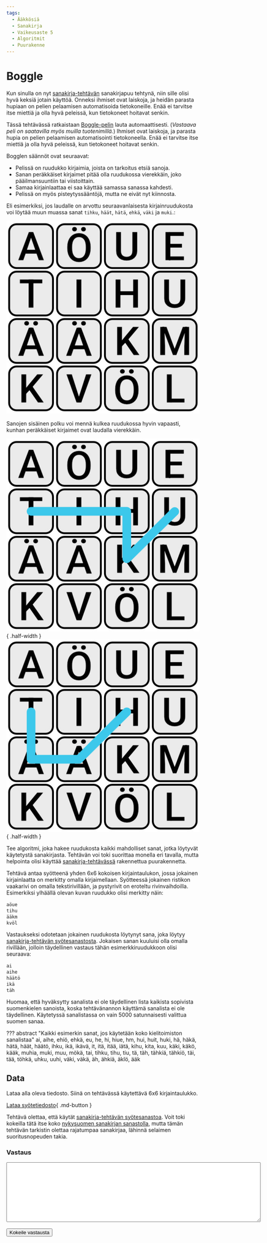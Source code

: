 ```yaml
---
tags:
  - Ääkkösiä
  - Sanakirja
  - Vaikeusaste 5
  - Algoritmit
  - Puurakenne
---
```

# Boggle

Kun sinulla on nyt [sanakirja-tehtävän](sanakirja.md) sanakirjapuu tehtynä, niin sille olisi hyvä keksiä jotain käyttöä. Onneksi ihmiset ovat laiskoja, ja heidän parasta hupiaan on pelien pelaamisen automatisoida tietokoneille. Enää ei tarvitse itse miettiä ja olla hyvä peleissä, kun tietokoneet hoitavat senkin.

Tässä tehtävässä ratkaistaan [Boggle-pelin](https://fi.wikipedia.org/wiki/Boggle) lauta automaattisesti. (*Vastaava peli on saatavilla myös muilla tuotenimillä.*) Ihmiset ovat laiskoja, ja parasta hupia on pelien pelaamisen automatisointi tietokoneella. Enää ei tarvitse itse miettiä ja olla hyvä peleissä, kun tietokoneet hoitavat senkin. 

Bogglen säännöt ovat seuraavat:

 - Pelissä on ruudukko kirjaimia, joista on tarkoitus etsiä sanoja.
 - Sanan peräkkäiset kirjaimet pitää olla ruudukossa vierekkäin, joko pääilmansuuntiin tai viistoittain.
 - Samaa kirjainlaattaa ei saa käyttää samassa sanassa kahdesti.
 - Pelissä on myös pisteytyssääntöjä, mutta ne eivät nyt kiinnosta.

Eli esimerkiksi, jos laudalle on arvottu seuraavanlaisesta kirjainruudukosta voi löytää muun muassa sanat `tihku`, `häät`, `hätä`, `ehkä`, `väki` ja `muki`.:

![](boggle-esimerkki-lauta.jpg)

Sanojen sisäinen polku voi mennä kulkea ruudukossa hyvin vapaasti, kunhan peräkkäiset kirjaimet ovat laudalla vierekkäin.

![](boggle-esimerkki-tihku.jpg){ .half-width }
![](boggle-esimerkki-häät.jpg){ .half-width }

Tee algoritmi, joka hakee ruudukosta kaikki mahdolliset sanat, jotka löytyvät käytetystä sanakirjasta. Tehtävän voi toki suorittaa monella eri tavalla, mutta helpointa olisi käyttää [sanakirja-tehtävässä](./sanakirja.md) rakennettua puurakennetta.

Tehtävä antaa syötteenä yhden 6x6 kokoisen kirjaintaulukon, jossa jokainen kirjainlaatta on merkitty omalla kirjaimellaan. Syötteessä jokainen ristikon vaakarivi on omalla tekstirivillään, ja pystyrivit on eroteltu rivinvaihdoilla. Esimerkiksi ylhäällä olevan kuvan ruudukko olisi merkitty näin:

```
aöue
tihu
ääkm
kvöl
```

Vastaukseksi odotetaan jokainen ruudukosta löytynyt sana, joka löytyy [sanakirja-tehtävän syötesanastosta](../syotteet/sanakirja_input.txt). Jokaisen sanan kuuluisi olla omalla rivillään, jolloin täydellinen vastaus tähän esimerkkiruudukkoon olisi seuraava:

```
ai
aihe
häätö
ikä
täh
```

Huomaa, että hyväksytty sanalista ei ole täydellinen lista kaikista sopivista suomenkielen sanoista, koska tehtävänannon käyttämä sanalista ei ole täydellinen. Käytetyssä sanalistassa on vain 5000 satunnaisesti valittua suomen sanaa.

??? abstract "Kaikki esimerkin sanat, jos käytetään koko kielitoimiston sanalistaa"
    ai, aihe, ehiö, ehkä, eu, he, hi, hiue, hm, hui, huit, huki, hä, häkä, hätä, häät, häätö, ihku, ikä, ikävä, it, itä, itää, iätä, kihu, kita, kuu, käki, käkö, kääk, muhia, muki, muu, mökä, tai, tihku, tihu, tiu, tä, täh, tähkiä, tähkiö, täi, tää, töhkä, uhku, uuhi, väki, väkä, äh, ähkiä, äklö, ääk


## Data

Lataa alla oleva tiedosto. Siinä on tehtävässä käytettävä 6x6 kirjaintaulukko. 

[Lataa syötetiedosto](../syotteet/boggle_input.txt){ .md-button }

Tehtävä olettaa, että käytät [sanakirja-tehtävän syötesanastoa](../syotteet/sanakirja_input.txt). Voit toki kokeilla tätä itse koko [nykysuomen sanakirjan sanastolla](../syotteet/nykysuomen_sanakirja_originaali.txt), mutta tämän tehtävän tarkistin olettaa rajatumpaa sanakirjaa, lähinnä selaimen suoritusnopeuden takia.


### Vastaus

<textarea rows="10" cols="80" id="tulos"></textarea>
<button class="md-button md-button--primary" id="submit_button_list">Kokeile vastausta</button>
<div style="display: none;" id="vastaustiedosto">../../syotteet/boggle_output.txt</div>
<div style="display: none;" id="tehtavatiedosto">../../syotteet/boggle_input.txt</div>
<div style="text_color: red" id="virhelista"></div>
